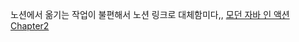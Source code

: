 노션에서 옮기는 작업이 불편해서 노션 링크로 대체함미다,,
[모던 자바 인 액션 Chapter2](https://thuthi.notion.site/Part2-85ac9812c5a34afda391b31d0e8966bb)